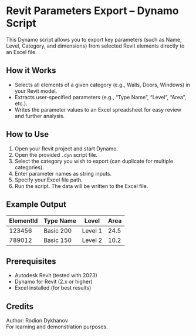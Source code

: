 # Revit Parameters Export – Dynamo Script

This Dynamo script allows you to export key parameters (such as Name, Level, Category, and dimensions) from selected Revit elements directly to an Excel file.

## How it Works

- Selects all elements of a given category (e.g., Walls, Doors, Windows) in your Revit model.
- Extracts user-specified parameters (e.g., “Type Name”, “Level”, “Area”, etc.).
- Writes the parameter values to an Excel spreadsheet for easy review and further analysis.

## How to Use

1. Open your Revit project and start Dynamo.
2. Open the provided `.dyn` script file.
3. Select the category you wish to export (can duplicate for multiple categories).
4. Enter parameter names as string inputs.
5. Specify your Excel file path.
6. Run the script. The data will be written to the Excel file.

## Example Output

| ElementId | Type Name | Level    | Area   |
|-----------|-----------|----------|--------|
| 123456    | Basic 200 | Level 1  | 24.5   |
| 789012    | Basic 150 | Level 2  | 10.2   |

## Prerequisites

- Autodesk Revit (tested with 2023)
- Dynamo for Revit (2.x or higher)
- Excel installed (for best results)

## Credits

Author: Rodion Dykhanov  
For learning and demonstration purposes.
